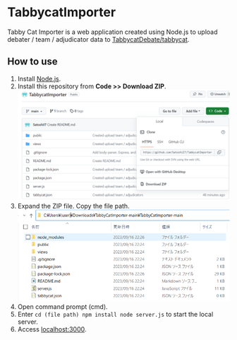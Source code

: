 # TabbycatImporter
Tabby Cat Importer is a web application created using Node.js to upload debater / team / adjudicator data to [TabbycatDebate/tabbycat](https://github.com/TabbycatDebate/tabbycat).
## How to use
1. Install [Node.js](https://nodejs.org/en).
2. Install this repository from **Code >> Download ZIP**.
![Instructions](TabbycatImporter01.PNG)
3. Expand the ZIP file. Copy the file path.
![Instructions](TabbycatImporter02.PNG)
5. Open command prompt (cmd).
6. Enter
`cd (file path)
npm install
node server.js`
to start the local server.
7. Access [localhost:3000](localhost:3000).
